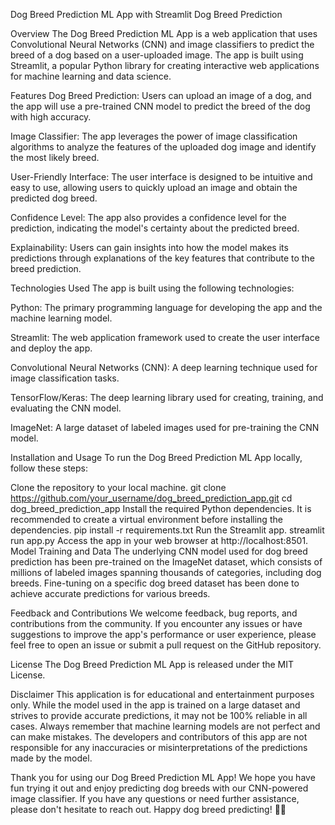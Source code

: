 Dog Breed Prediction ML App with Streamlit
Dog Breed Prediction

Overview
The Dog Breed Prediction ML App is a web application that uses Convolutional Neural Networks (CNN) and image classifiers to predict the breed of a dog based on a user-uploaded image. The app is built using Streamlit, a popular Python library for creating interactive web applications for machine learning and data science.

Features
Dog Breed Prediction: Users can upload an image of a dog, and the app will use a pre-trained CNN model to predict the breed of the dog with high accuracy.

Image Classifier: The app leverages the power of image classification algorithms to analyze the features of the uploaded dog image and identify the most likely breed.

User-Friendly Interface: The user interface is designed to be intuitive and easy to use, allowing users to quickly upload an image and obtain the predicted dog breed.

Confidence Level: The app also provides a confidence level for the prediction, indicating the model's certainty about the predicted breed.

Explainability: Users can gain insights into how the model makes its predictions through explanations of the key features that contribute to the breed prediction.

Technologies Used
The app is built using the following technologies:

Python: The primary programming language for developing the app and the machine learning model.

Streamlit: The web application framework used to create the user interface and deploy the app.

Convolutional Neural Networks (CNN): A deep learning technique used for image classification tasks.

TensorFlow/Keras: The deep learning library used for creating, training, and evaluating the CNN model.

ImageNet: A large dataset of labeled images used for pre-training the CNN model.

Installation and Usage
To run the Dog Breed Prediction ML App locally, follow these steps:

Clone the repository to your local machine.
git clone https://github.com/your_username/dog_breed_prediction_app.git
cd dog_breed_prediction_app
Install the required Python dependencies. It is recommended to create a virtual environment before installing the dependencies.
pip install -r requirements.txt
Run the Streamlit app.
streamlit run app.py
Access the app in your web browser at http://localhost:8501.
Model Training and Data
The underlying CNN model used for dog breed prediction has been pre-trained on the ImageNet dataset, which consists of millions of labeled images spanning thousands of categories, including dog breeds. Fine-tuning on a specific dog breed dataset has been done to achieve accurate predictions for various breeds.

Feedback and Contributions
We welcome feedback, bug reports, and contributions from the community. If you encounter any issues or have suggestions to improve the app's performance or user experience, please feel free to open an issue or submit a pull request on the GitHub repository.

License
The Dog Breed Prediction ML App is released under the MIT License.

Disclaimer
This application is for educational and entertainment purposes only. While the model used in the app is trained on a large dataset and strives to provide accurate predictions, it may not be 100% reliable in all cases. Always remember that machine learning models are not perfect and can make mistakes. The developers and contributors of this app are not responsible for any inaccuracies or misinterpretations of the predictions made by the model.

Thank you for using our Dog Breed Prediction ML App! We hope you have fun trying it out and enjoy predicting dog breeds with our CNN-powered image classifier. If you have any questions or need further assistance, please don't hesitate to reach out. Happy dog breed predicting! 🐶🔮
